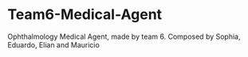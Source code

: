 # Team6-Medical-Agent
Ophthalmology Medical Agent, made by team 6. Composed by Sophia, Eduardo, Elian and Mauricio
